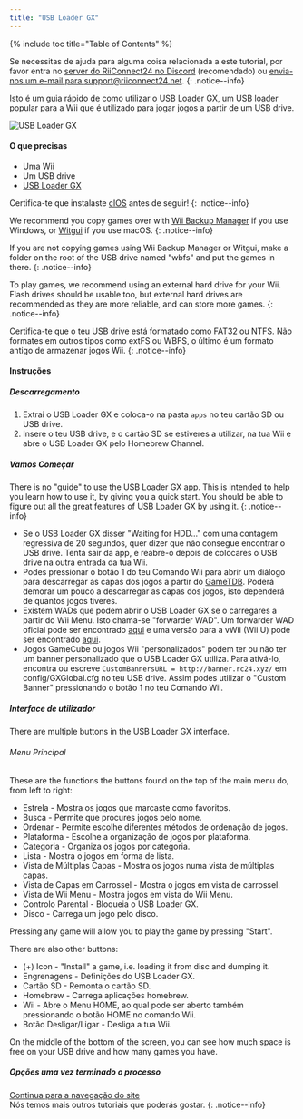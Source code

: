 ```yaml
---
title: "USB Loader GX"
---
```


{% include toc title="Table of Contents" %}

Se necessitas de ajuda para alguma coisa relacionada a este tutorial, por favor entra no [server do RiiConnect24 no Discord](https://discord.gg/b4Y7jfD) (recomendado) ou [envia-nos um e-mail para support@riiconnect24.net](mailto:support@riiconnect24.net).
{: .notice--info}

Isto é um guia rápido de como utilizar o USB Loader GX, um USB loader popular para a Wii que é utilizado para jogar jogos a partir de um USB drive.

![USB Loader GX](/images/usbloadergx.png)

#### O que precisas

* Uma Wii
* Um USB drive
* [USB Loader GX](https://hbb1.oscwii.org/hbb/usbloader_gx/usbloader_gx.zip)

Certifica-te que instalaste [cIOS](/cios) antes de seguir!
{: .notice--info}

We recommend you copy games over with [Wii Backup Manager](/wiibackupmanager) if you use Windows, or [Witgui](https://desairem.com/wordpress/category/witgui-download/) if you use macOS.
{: .notice--info}

If you are not copying games using Wii Backup Manager or Witgui, make a folder on the root of the USB drive named "wbfs" and put the games in there.
{: .notice--info}

To play games, we recommend using an external hard drive for your Wii. Flash drives should be usable too, but external hard drives are recommended as they are more reliable, and can store more games.
{: .notice--info}

Certifica-te que o teu USB drive está formatado como FAT32 ou NTFS. Não formates em outros tipos como extFS ou WBFS, o último é um formato antigo de armazenar jogos Wii.
{: .notice--info}

#### Instruções

##### Descarregamento

1. Extrai o USB Loader GX e coloca-o na pasta `apps` no teu cartão SD ou USB drive.
2. Insere o teu USB drive, e o cartão SD se estiveres a utilizar, na tua Wii e abre o USB Loader GX pelo Homebrew Channel.

##### Vamos Começar

There is no "guide" to use the USB Loader GX app. This is intended to help you learn how to use it, by giving you a quick start. You should be able to figure out all the great features of USB Loader GX by using it.
{: .notice--info}

* Se o USB Loader GX disser "Waiting for HDD..." com uma contagem regressiva de 20 segundos, quer dizer que não consegue encontrar o USB drive. Tenta sair da app, e reabre-o depois de colocares o USB drive na outra entrada da tua Wii.
* Podes pressionar o botão 1 do teu Comando Wii para abrir um diálogo para descarregar as capas dos jogos a partir do [GameTDB](https://gametdb.com/). Poderá demorar um pouco a descarregar as capas dos jogos, isto dependerá de quantos jogos tiveres.
* Existem WADs que podem abrir o USB Loader GX se o carregares a partir do Wii Menu. Isto chama-se "forwarder WAD". Um forwarder WAD oficial pode ser encontrado [aqui](https://sourceforge.net/projects/usbloadergx/files/Releases/Forwarders/USB%20Loader%20GX-UNEO_Forwarder_5_1_AHBPROT.wad) e uma versão para a vWii (Wii U) pode ser encontrado [aqui](https://sourceforge.net/projects/usbloadergx/files/Releases/Forwarders/USB%20Loader%20GX-UNEO_Forwarder_5_1_AHBPROT_vWii%20%28Fix%29.wad).
* Jogos GameCube ou jogos Wii "personalizados" podem ter ou não ter um banner personalizado que o USB Loader GX utiliza. Para ativá-lo, encontra ou escreve `CustomBannersURL = http://banner.rc24.xyz/` em config/GXGlobal.cfg no teu USB drive. Assim podes utilizar o "Custom Banner" pressionando o botão 1 no teu Comando Wii.

##### Interface de utilizador

There are multiple buttons in the USB Loader GX interface.

###### Menu Principal

These are the functions the buttons found on the top of the main menu do, from left to right:

* Estrela - Mostra os jogos que marcaste como favoritos.
* Busca - Permite que procures jogos pelo nome.
* Ordenar - Permite escolhe diferentes métodos de ordenação de jogos.
* Plataforma - Escolhe a organização de jogos por plataforma.
* Categoria - Organiza os jogos por categoria.
* Lista - Mostra o jogos em forma de lista.
* Vista de Múltiplas Capas - Mostra os jogos numa vista de múltiplas capas.
* Vista de Capas em Carrossel - Mostra o jogos em vista de carrossel.
* Vista de Wii Menu - Mostra jogos em vista do Wii Menu.
* Controlo Parental - Bloqueia o USB Loader GX.
* Disco - Carrega um jogo pelo disco.

Pressing any game will allow you to play the game by pressing "Start".

There are also other buttons:

* (+) Icon - "Install" a game, i.e. loading it from disc and dumping it.
* Engrenagens - Definições do USB Loader GX.
* Cartão SD - Remonta o cartão SD.
* Homebrew - Carrega aplicações homebrew.
* Wii - Abre o Menu HOME, ao qual pode ser aberto também pressionando o botão HOME no comando Wii.
* Botão Desligar/Ligar - Desliga a tua Wii.

On the middle of the bottom of the screen, you can see how much space is free on your USB drive and how many games you have.

##### Opções uma vez terminado o processo

[Continua para a navegação do site](site-navigation)<br> Nós temos mais outros tutoriais que poderás gostar.
{: .notice--info}
